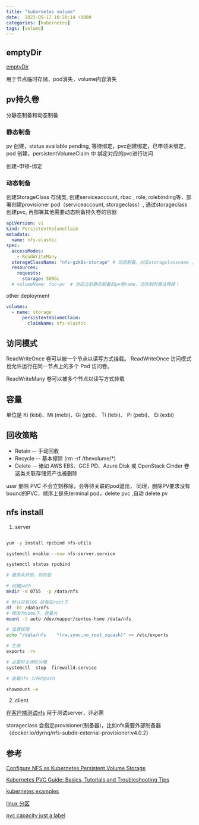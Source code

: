 ```yaml
---
title: "kubernetes volume"
date:  2023-05-17 10:28:14 +0800
categories: [kubernetes]
tags: [volume]
---
```

## emptyDir

[emptyDir](https://kubernetes.io/zh-cn/docs/concepts/storage/volumes/#emptydir)

用于节点临时存储，pod消失，volume内容消失

## pv持久卷


分静态制备和动态制备

###  静态制备

pv 创建，status available pending, 等待绑定，pvc创建绑定，已申领未绑定， pod 创建，persistentVolumeClaim 中 绑定对应的pvc进行访问

创建-申领-绑定

###  动态制备

创建StorageClass 存储类, 创建serviceaccount, rbac , role, rolebinding等，部署创建provisioner pod（serviceaccount, storageclass）, 通过storageclass 创建pvc, 再部署其他需要动态制备持久卷的容器

```yaml
apiVersion: v1
kind: PersistentVolumeClaim
metadata:
  name: nfs-elastic
spec:
  accessModes:
    - ReadWriteMany
  storageClassName: "nfs-gzk8s-storage" # 动态制备，对应storagclassname ,静态对应控制符串
  resources:
    requests:
      storage: 500Gi
  # volumeName: foo-pv  # 对应之前静态制备的pv卷name，动态制时需注释掉！
```


other deployment

```yaml
volumes:
  - name: storage
      persistentVolumeClaim:
        claimName: nfs-elastic
```

##  访问模式

ReadWriteOnce 卷可以被一个节点以读写方式挂载。 ReadWriteOnce 访问模式也允许运行在同一节点上的多个 Pod 访问卷。

ReadWriteMany 卷可以被多个节点以读写方式挂载

## 容量

单位是 Ki (kibi)、Mi (mebi)、Gi (gibi)、 Ti (tebi)、 Pi (pebi)、 Ei (exbi)

## 回收策略

- Retain -- 手动回收
- Recycle -- 基本擦除 (rm -rf /thevolume/*)
- Delete -- 诸如 AWS EBS、GCE PD、Azure Disk 或 OpenStack Cinder 卷这类关联存储资产也被删除

user 删除 PVC 不会立刻移除，会等待关联的pod退出， 同理，删除PV要求没有bound的PVC，顺序上是先terminal pod，delete pvc ,自动 delete pv

## nfs install

1. server

```sh

yum -y install rpcbind nfs-utils

systemctl enable --now nfs-server.service

systemctl status rpcbind

# 服务未开启，则开启

# 创建path
mkdir -m 0755  -p /data/nfs

# 默认只有50G 挂载在root下
df -hT /data/nfs
# 修改为home下，容量大
mount -t auto /dev/mapper/centos-home /data/nfs

# 设置权限
echo "/data/nfs    *(rw,sync,no_root_squash)" >> /etc/exports

# 生效
exports -rv

# 必要时关闭防火墙
systemctl  stop  firewalld.service

# 查看nfs 公布的path

showmount -e
```

2. client

[在客户端测试nfs](https://www.kuboard.cn/learning/k8s-intermediate/persistent/nfs.html#%E5%9C%A8%E5%AE%A2%E6%88%B7%E7%AB%AF%E6%B5%8B%E8%AF%95nfs) 用于测试server，非必需

storageclass 会指定provisioner(制备器)，比如nfs需要外部制备器（docker.io/dyrnq/nfs-subdir-external-provisioner:v4.0.2）


## 参考

[Configure NFS as Kubernetes Persistent Volume Storage](https://computingforgeeks.com/configure-nfs-as-kubernetes-persistent-volume-storage/)

[Kubernetes PVC Guide: Basics, Tutorials and Troubleshooting Tips](https://komodor.com/learn/kubernetes-pvc-guide-basic-tutorial-and-troubleshooting-tips/)

[kubernetes examples](https://github.com/kubernetes/examples/blob/master/staging/volumes/nfs/nfs-busybox-deployment.yaml)

[linux 分区](https://phoenixnap.com/kb/linux-create-partition)


[pvc capacity just a label](https://github.com/kubernetes/kubernetes/issues/48701)
